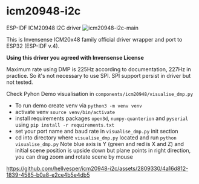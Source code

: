 # icm20948-i2c
ESP-IDF ICM20948 I2C driver ![icm20948-i2c-main](https://github.com/hellvesper/icm20948-i2c/actions/workflows/cmake-esp-idf-platform.yml/badge.svg?branch=main)

This is Invensense ICM20x48 family official driver wrapper and port to ESP32 (ESP-IDF v.4). 

**Using this driver you agreed with Invensense License**

Maximum rate using DMP is 225Hz according to documentation, 227Hz in practice. So it's not necessary to use SPI. SPI support persist in driver but not tested.

Check Pyhon Demo visualisation in `components/icm20948/visualise_dmp.py`
* To run demo create venv via `python3 -m venv venv`
* activate venv `source venv/bin/activate`
* install requirements packages `open3d`, `numpy-quanterion` and `pyserial` using `pip install -r requirements.txt`
* set your port name and baud rate in `visualise_dmp.py` init section
* cd into directory where `visualise_dmp.py` located and run `python visualise_dmp.py`
Note blue axis is Y (green and red is X and Z) and initial scene position is upside down but plane points in right direction, you can drag zoom and rotate scene by mouse



https://github.com/hellvesper/icm20948-i2c/assets/2809330/4a16d812-1839-4585-b0a8-e2ce4b5e4db5


